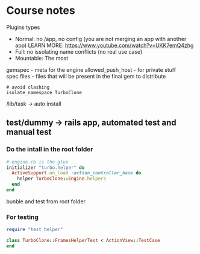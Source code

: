 # Course notes

Plugins types
- Normal: no /app, no config (you are not merging an app with another app) LEARN MORE: https://www.youtube.com/watch?v=UKK7emQ4zhg
- Full: no issolating name conflicts (no real use case)
- Mountable: The most

gemspec - meta for the engine
allowed_push_host - for private stuff
spec.files - files that will be present in the final gem to distribute

```
# avoid clashing
isolate_namespace TurboClone
```
/lib/task -> auto install

test/dummy -> rails app, automated test and manual test
---

### Do the intall in the root folder

```ruby
# engine.rb is the glue
initializer "turbo.helper" do
  ActiveSupport.on_load :action_controller_base do
    helper TurboClone::Engine.helpers
  end
end
```

bunble and test from root folder


### For testing
```ruby
require "test_helper"

class TurboClone::FramesHelperTest < ActionView::TestCase
end
```

